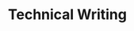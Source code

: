 ---
title: Technical Writing
layout: collection
permalink: /technical/
show_excerpts: false
collection: technical
entries_layout: grid
---